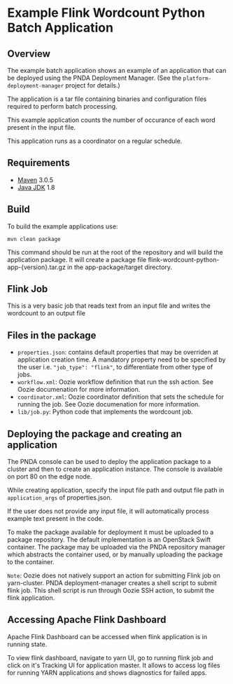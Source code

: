 # Example Flink Wordcount Python Batch Application

## Overview

The example batch application shows an example of an application that can be deployed using the PNDA Deployment Manager. (See the `platform-deployment-manager` project for details.)

The application is a tar file containing binaries and configuration files required to perform batch processing. 

This example application counts the number of occurance of each word present in the input file.

This application runs as a coordinator on a regular schedule.

## Requirements

* [Maven](https://maven.apache.org/docs/3.0.5/release-notes.html) 3.0.5
* [Java JDK](https://docs.oracle.com/javase/8/docs/technotes/guides/install/install_overview.html) 1.8

## Build

To build the example applications use:

````
mvn clean package
````

This command should be run at the root of the repository and will build the application package. It will create a package file flink-wordcount-python-app-{version}.tar.gz in the app-package/target directory. 

## Flink Job

This is a very basic job that reads text from an input file and writes the wordcount to an output file

## Files in the package

- `properties.json`: contains default properties that may be overriden at application creation time. A mandatory property need to be specified by the user i.e. `"job_type": "flink"`, to differentiate from other type of jobs.
- `workflow.xml`: Oozie workflow definition that run the ssh action. See Oozie documenation for more information.
- `coordinator.xml`: Oozie coordinator definition that sets the schedule for running the job. See Oozie documenation for more information.
- `lib/job.py`: Python code that implements the wordcount job.

## Deploying the package and creating an application

The PNDA console can be used to deploy the application package to a cluster and then to create an application instance. The console is available on port 80 on the edge node.

While creating application, specify the input file path and output file path in `application_args` of properties.json.

If the user does not provide any input file, it will automatically process example text present in the code.

To make the package available for deployment it must be uploaded to a package repository. The default implementation is an OpenStack Swift container. The package may be uploaded via the PNDA repository manager which abstracts the container used, or by manually uploading the package to the container.

`Note`: Oozie does not natively support an action for submitting Flink job on yarn-cluster.  PNDA deployment-manager creates a shell script to submit flink job. This shell script is run through Oozie SSH action, to submit the flink application.

## Accessing Apache Flink Dashboard

Apache Flink Dashboard can be accessed when flink application is in running state.

To view flink dashboard, navigate to yarn UI, go to running flink job and click on it's Tracking UI for application master. It allows to access log files for running YARN applications and shows diagnostics for failed apps.
